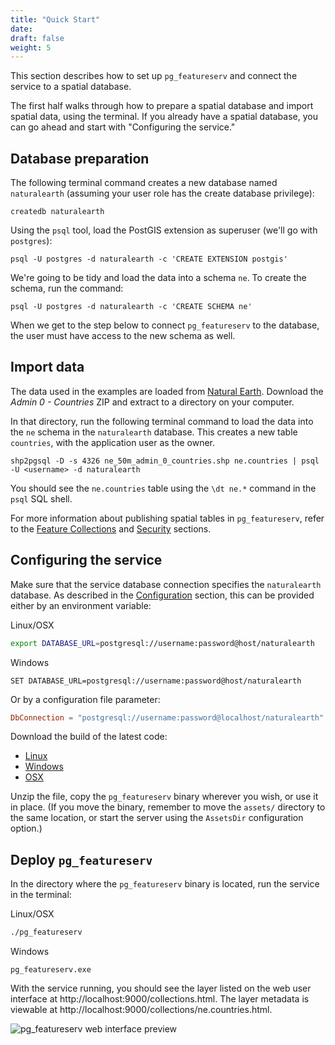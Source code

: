 ```yaml
---
title: "Quick Start"
date:
draft: false
weight: 5
---
```


This section describes how to set up `pg_featureserv` and connect the service to a spatial database.

The first half walks through how to prepare a spatial database and import spatial data, using the terminal. If you already have a spatial database, you can go ahead and start with "Configuring the service."

## Database preparation

The following terminal command creates a new database named `naturalearth`
(assuming your user role has the create database privilege):
```
createdb naturalearth
```

Using the `psql` tool, load the PostGIS extension as superuser (we'll go with `postgres`):
```
psql -U postgres -d naturalearth -c 'CREATE EXTENSION postgis'
```

We're going to be tidy and load the data into a schema `ne`.
To create the schema, run the command:
```
psql -U postgres -d naturalearth -c 'CREATE SCHEMA ne'
```

When we get to the step below to connect `pg_featureserv` to the database, the user must have access to the new schema as well.

## Import data

The data used in the examples are loaded from
[Natural Earth](https://www.naturalearthdata.com/downloads/50m-cultural-vectors/).
Download the *Admin 0 - Countries* ZIP and extract to a directory on your computer.

In that directory, run the following terminal command to load the
data into the `ne` schema in the `naturalearth` database.
This creates a new table `countries`, with the application user as the owner.

```
shp2pgsql -D -s 4326 ne_50m_admin_0_countries.shp ne.countries | psql -U <username> -d naturalearth
```

You should see the `ne.countries` table using the `\dt ne.*` command in the `psql` SQL shell.

For more information about publishing spatial tables in `pg_featureserv`,
refer to the [Feature Collections](/usage/collections/)
and [Security](/usage/security/) sections.

## Configuring the service

Make sure that the service database connection specifies the `naturalearth` database.
As described in the [Configuration](/installation/configuration/) section,
this can be provided either by an environment variable:

Linux/OSX
```sh
export DATABASE_URL=postgresql://username:password@host/naturalearth
```

Windows
```
SET DATABASE_URL=postgresql://username:password@host/naturalearth
```

Or by a configuration file parameter:

```toml
DbConnection = "postgresql://username:password@localhost/naturalearth"
```

Download the build of the latest code:

* [Linux](https://postgisftw.s3.amazonaws.com/pg_featureserv_latest_linux.zip)
* [Windows](https://postgisftw.s3.amazonaws.com/pg_featureserv_latest_windows.zip)
* [OSX](https://postgisftw.s3.amazonaws.com/pg_featureserv_latest_osx.zip)

Unzip the file, copy the `pg_featureserv` binary wherever you wish, or use it in place. (If you move the binary, remember to move the `assets/` directory to the same location, or start the server using the `AssetsDir` configuration option.)

## Deploy `pg_featureserv`

In the directory where the `pg_featureserv` binary is located, run the service in the terminal:

Linux/OSX

```sh
./pg_featureserv
```

Windows

```
pg_featureserv.exe
```

With the service running, you should see the layer listed on the web user interface at
http://localhost:9000/collections.html.
The layer metadata is viewable at http://localhost:9000/collections/ne.countries.html.

![pg_featureserv web interface preview](/quickstart-web-preview.png)
